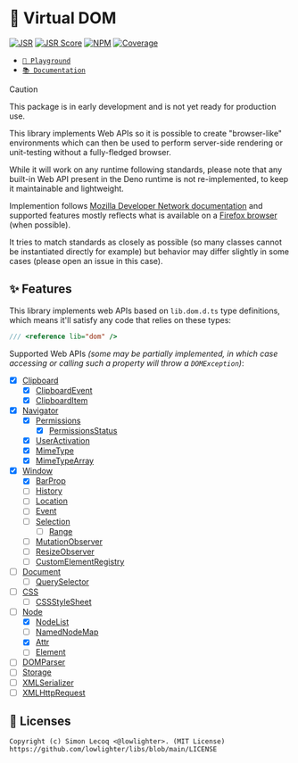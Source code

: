 # 🦊 Virtual DOM

[![JSR](https://jsr.io/badges/@libs/dom)](https://jsr.io/@libs/dom) [![JSR Score](https://jsr.io/badges/@libs/dom/score)](https://jsr.io/@libs/dom)
[![NPM](https://img.shields.io/npm/v/@lowlighter%2Form?logo=npm&labelColor=cb0000&color=183e4e)](https://www.npmjs.com/package/@lowlighter/dom) [![Coverage](https://libs-coverage.lecoq.io/dom/badge.svg)](https://libs-coverage.lecoq.io/dom)

- [`🦕 Playground`](https://libs.lecoq.io/dom)
- [`📚 Documentation`](https://jsr.io/@libs/dom/doc)

> [!CAUTION]
> This package is in early development and is not yet ready for production use.

This library implements Web APIs so it is possible to create "browser-like" environments which can then be used to perform server-side rendering or unit-testing without a fully-fledged browser.

While it will work on any runtime following standards, please note that any built-in Web API present in the Deno runtime is not re-implemented, to keep it maintainable and lightweight.

Implemention follows [Mozilla Developer Network documentation](https://developer.mozilla.org) and supported features mostly reflects what is available on a [Firefox browser](https://www.mozilla.org/firefox) (when possible).

It tries to match standards as closely as possible (so many classes cannot be instantiated directly for example) but behavior may differ slightly in some cases (please open an issue in this case).

## ✨ Features

This library implements web APIs based on `lib.dom.d.ts` type definitions, which means it'll satisfy any code that relies on these types:

```ts
/// <reference lib="dom" />
```

Supported Web APIs _(some may be partially implemented, in which case accessing or calling such a property will throw a `DOMException`)_:

- [x] [Clipboard](https://developer.mozilla.org/en-US/docs/Web/API/Clipboard)
  - [x] [ClipboardEvent](https://developer.mozilla.org/en-US/docs/Web/API/ClipboardEvent)
  - [x] [ClipboardItem](https://developer.mozilla.org/en-US/docs/Web/API/ClipboardItem)
- [x] [Navigator](https://developer.mozilla.org/en-US/docs/Web/API/Navigator)
  - [x] [Permissions](https://developer.mozilla.org/en-US/docs/Web/API/Permissions)
    - [x] [PermissionsStatus](https://developer.mozilla.org/en-US/docs/Web/API/PermissionsStatus)
  - [x] [UserActivation](https://developer.mozilla.org/en-US/docs/Web/API/UserActivation)
  - [x] [MimeType](https://developer.mozilla.org/en-US/docs/Web/API/MimeType)
  - [x] [MimeTypeArray](https://developer.mozilla.org/en-US/docs/Web/API/MimeTypeArray)
- [x] [Window](https://developer.mozilla.org/en-US/docs/Web/API/Window)
  - [x] [BarProp](https://developer.mozilla.org/en-US/docs/Web/API/BarProp)
  - [ ] [History](https://developer.mozilla.org/en-US/docs/Web/API/History)
  - [ ] [Location](https://developer.mozilla.org/en-US/docs/Web/API/Location)
  - [ ] [Event](https://developer.mozilla.org/en-US/docs/Web/API/Event)
  - [ ] [Selection](https://developer.mozilla.org/en-US/docs/Web/API/Selection)
    - [ ] [Range](https://developer.mozilla.org/en-US/docs/Web/API/Range)
  - [ ] [MutationObserver](https://developer.mozilla.org/en-US/docs/Web/API/MutationObserver)
  - [ ] [ResizeObserver](https://developer.mozilla.org/en-US/docs/Web/API/ResizeObserver)
  - [ ] [CustomElementRegistry](https://developer.mozilla.org/en-US/docs/Web/API/CustomElementRegistry)
- [ ] [Document](https://developer.mozilla.org/en-US/docs/Web/API/Document)
  - [ ] [QuerySelector](https://developer.mozilla.org/en-US/docs/Web/API/Document/querySelector)
- [ ] [CSS](https://developer.mozilla.org/en-US/docs/Web/API/CSS)
  - [ ] [CSSStyleSheet](https://developer.mozilla.org/en-US/docs/Web/API/CSSStyleSheet)
- [ ] [Node](https://developer.mozilla.org/en-US/docs/Web/API/Node)
  - [x] [NodeList](https://developer.mozilla.org/en-US/docs/Web/API/NodeList)
  - [ ] [NamedNodeMap](https://developer.mozilla.org/en-US/docs/Web/API/NamedNodeMap)
  - [x] [Attr](https://developer.mozilla.org/en-US/docs/Web/API/Attr)
  - [ ] [Element](https://developer.mozilla.org/en-US/docs/Web/API/Element)
- [ ] [DOMParser](https://developer.mozilla.org/en-US/docs/Web/API/DOMParser)
- [ ] [Storage](https://developer.mozilla.org/en-US/docs/Web/API/Storage)
- [ ] [XMLSerializer](https://developer.mozilla.org/en-US/docs/Web/API/XMLSerializer)
- [ ] [XMLHttpRequest](https://developer.mozilla.org/en-US/docs/Web/API/XMLHttpRequest)

## 📜 Licenses

```plaintext
Copyright (c) Simon Lecoq <@lowlighter>. (MIT License)
https://github.com/lowlighter/libs/blob/main/LICENSE
```
